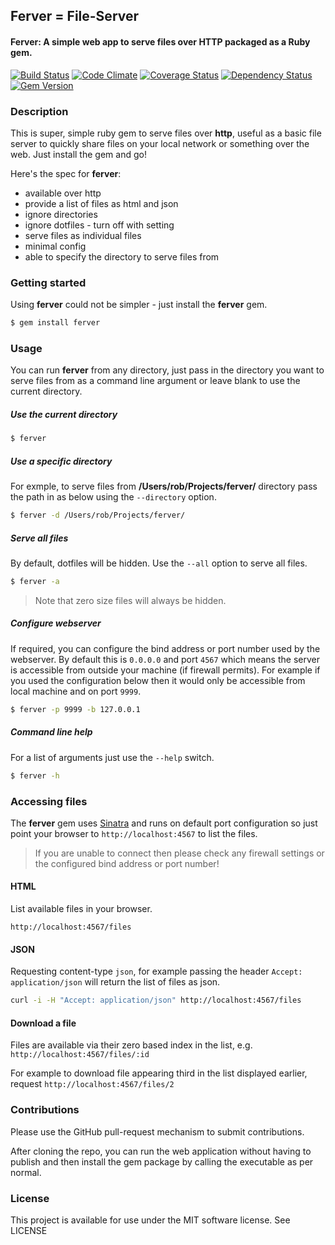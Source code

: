 ## Ferver = File-Server

#### Ferver: A simple web app to serve files over HTTP packaged as a Ruby gem.

[![Build Status](https://travis-ci.org/rob-murray/ferver.svg?branch=master)](https://travis-ci.org/rob-murray/ferver)
[![Code Climate](https://codeclimate.com/github/rob-murray/ferver.png)](https://codeclimate.com/github/rob-murray/ferver)
[![Coverage Status](https://coveralls.io/repos/rob-murray/ferver/badge.svg?branch=master&service=github)](https://coveralls.io/github/rob-murray/ferver?branch=master)
[![Dependency Status](https://gemnasium.com/rob-murray/ferver.svg)](https://gemnasium.com/rob-murray/ferver)
[![Gem Version](https://badge.fury.io/rb/ferver.svg)](http://badge.fury.io/rb/ferver)

### Description

This is super, simple ruby gem to serve files over **http**, useful as a basic file server to quickly share files on your local network or something over the web. Just install the gem and go!

Here's the spec for **ferver**:

* available over http
* provide a list of files as html and json
* ignore directories
* ignore dotfiles - turn off with setting
* serve files as individual files
* minimal config
* able to specify the directory to serve files from

### Getting started

Using **ferver** could not be simpler - just install the **ferver** gem.

```bash
$ gem install ferver
```

### Usage

You can run **ferver** from any directory, just pass in the directory you want to serve files from as a command line argument or leave blank to use the current directory.

##### Use the current directory

```bash
$ ferver
````

##### Use a specific directory

For exmple, to serve files from **/Users/rob/Projects/ferver/** directory pass the path in as below using the `--directory` option.

```bash
$ ferver -d /Users/rob/Projects/ferver/
````

##### Serve all files

By default, dotfiles will be hidden. Use the `--all` option to serve all files.

```bash
$ ferver -a
````

> Note that zero size files will always be hidden.

##### Configure webserver

If required, you can configure the bind address or port number used by the webserver. By default this is `0.0.0.0` and port `4567` which means the server is accessible from outside your machine (if firewall permits). For example if you used the configuration below then it would only be accessible from local machine and on port `9999`.

```bash
$ ferver -p 9999 -b 127.0.0.1
````

##### Command line help

For a list of arguments just use the `--help` switch.

```bash
$ ferver -h
````

### Accessing files

The **ferver** gem uses [Sinatra](http://www.sinatrarb.com/) and runs on default port configuration so just point your browser to `http://localhost:4567` to list the files.

> If you are unable to connect then please check any firewall settings or the configured bind address or port number!

#### HTML

List available files in your browser.

`http://localhost:4567/files`

#### JSON

Requesting content-type `json`, for example passing the header `Accept: application/json` will return the list of files as json.

```bash
curl -i -H "Accept: application/json" http://localhost:4567/files
```

#### Download a file

Files are available via their zero based index in the list, e.g. `http://localhost:4567/files/:id`

For example to download file appearing third in the list displayed earlier, request `http://localhost:4567/files/2`

### Contributions

Please use the GitHub pull-request mechanism to submit contributions.

After cloning the repo, you can run the web application without having to publish and then install the gem package by calling the executable as per normal.


### License

This project is available for use under the MIT software license.
See LICENSE
